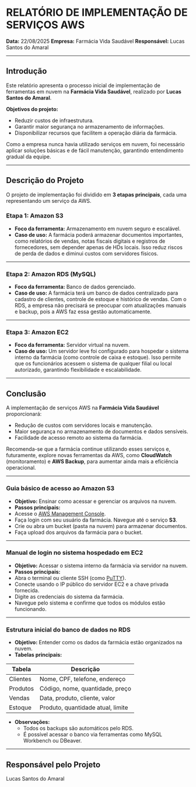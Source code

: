 # RELATÓRIO DE IMPLEMENTAÇÃO DE SERVIÇOS AWS

**Data:** 22/08/2025
**Empresa:** Farmácia Vida Saudável
**Responsável:** Lucas Santos do Amaral

---

## Introdução
Este relatório apresenta o processo inicial de implementação de ferramentas em nuvem na **Farmácia Vida Saudável**, realizado por **Lucas Santos do Amaral**.

 **Objetivos do projeto:**
- Reduzir custos de infraestrutura.
- Garantir maior segurança no armazenamento de informações.
- Disponibilizar recursos que facilitem a operação diária da farmácia.

Como a empresa nunca havia utilizado serviços em nuvem, foi necessário aplicar soluções básicas e de fácil manutenção, garantindo entendimento gradual da equipe.

---

##  Descrição do Projeto

O projeto de implementação foi dividido em **3 etapas principais**, cada uma representando um serviço da AWS.

### Etapa 1: **Amazon S3**
- **Foco da ferramenta:** Armazenamento em nuvem seguro e escalável.
- **Caso de uso:**
  A farmácia poderá armazenar documentos importantes, como relatórios de vendas, notas fiscais digitais e registros de fornecedores, sem depender apenas de HDs locais.
   Isso reduz riscos de perda de dados e diminui custos com servidores físicos.

---

### Etapa 2: **Amazon RDS (MySQL)**
- **Foco da ferramenta:** Banco de dados gerenciado.
- **Caso de uso:**
  A farmácia terá um banco de dados centralizado para cadastro de clientes, controle de estoque e histórico de vendas.
   Com o RDS, a empresa não precisará se preocupar com atualizações manuais e backup, pois a AWS faz essa gestão automaticamente.

---

### Etapa 3: **Amazon EC2**
- **Foco da ferramenta:** Servidor virtual na nuvem.
- **Caso de uso:**
  Um servidor leve foi configurado para hospedar o sistema interno da farmácia (como controle de caixa e estoque).
   Isso permite que os funcionários acessem o sistema de qualquer filial ou local autorizado, garantindo flexibilidade e escalabilidade.

---

##  Conclusão
A implementação de serviços AWS na **Farmácia Vida Saudável** proporcionará:
- Redução de custos com servidores locais e manutenção.
- Maior segurança no armazenamento de documentos e dados sensíveis.
- Facilidade de acesso remoto ao sistema da farmácia.

Recomenda-se que a farmácia continue utilizando esses serviços e, futuramente, explore novas ferramentas da AWS, como **CloudWatch** (monitoramento) e **AWS Backup**, para aumentar ainda mais a eficiência operacional.

---

###  Guia básico de acesso ao Amazon S3
- **Objetivo:** Ensinar como acessar e gerenciar os arquivos na nuvem.
- **Passos principais:**
- Acesse o [AWS Management Console](https://aws.amazon.com/console/).
- Faça login com seu usuário da farmácia. Navegue até o serviço **S3**.
- Crie ou abra um bucket (pasta na nuvem) para armazenar documentos.
- Faça upload dos arquivos da farmácia para o bucket.

---

###  Manual de login no sistema hospedado em EC2
- **Objetivo:** Acessar o sistema interno da farmácia via servidor na nuvem.
- **Passos principais:**
- Abra o terminal ou cliente SSH (como [PuTTY](https://www.putty.org/)).
- Conecte usando o IP público do servidor EC2 e a chave privada fornecida.
- Digite as credenciais do sistema da farmácia.
- Navegue pelo sistema e confirme que todos os módulos estão funcionando.

---

### Estrutura inicial do banco de dados no RDS
- **Objetivo:** Entender como os dados da farmácia estão organizados na nuvem.
- **Tabelas principais:**

| Tabela       | Descrição                          |
|-------------|-----------------------------------|
| Clientes    | Nome, CPF, telefone, endereço     |
| Produtos    | Código, nome, quantidade, preço   |
| Vendas      | Data, produto, cliente, valor     |
| Estoque     | Produto, quantidade atual, limite |

- **Observações:**
  - Todos os backups são automáticos pelo RDS.
  - É possível acessar o banco via ferramentas como MySQL Workbench ou DBeaver.
---

## Responsável pelo Projeto
Lucas Santos do Amaral




